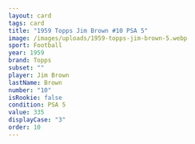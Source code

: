 ```yaml
---
layout: card
tags: card
title: "1959 Topps Jim Brown #10 PSA 5"
image: /images/uploads/1959-topps-jim-brown-5.webp
sport: Football
year: 1959
brand: Topps
subset: ""
player: Jim Brown
lastName: Brown
number: "10"
isRookie: false
condition: PSA 5
value: 335
displayCase: "3"
order: 10
---
```

